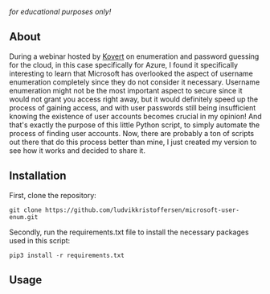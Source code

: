 *for educational purposes only!*

## About
During a webinar hosted by [Kovert](https://www.linkedin.com/events/hvordanvibryterossinnisky-intro7176497881669935104/comments/) on enumeration and password guessing for the cloud, in this case specifically for Azure, I found it specifically interesting to learn that Microsoft has overlooked the aspect of username enumeration completely since they do not consider it necessary. Username enumeration might not be the most important aspect to secure since it would not grant you access right away, but it would definitely speed up the process of gaining access, and with user passwords still being insufficient knowing the existence of user accounts becomes crucial in my opinion! And that's exactly the purpose of this little Python script, to simply automate the process of finding user accounts. Now, there are probably a ton of scripts out there that do this process better than mine, I just created my version to see how it works and decided to share it.
## Installation
First, clone the repository:
```
git clone https://github.com/ludvikkristoffersen/microsoft-user-enum.git
```
Secondly, run the requirements.txt file to install the necessary packages used in this script:
```
pip3 install -r requirements.txt
```
## Usage
